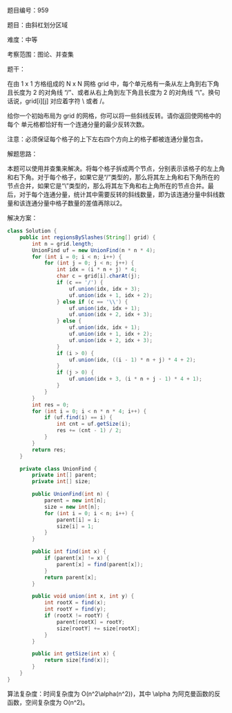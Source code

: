 题目编号：959

题目：由斜杠划分区域

难度：中等

考察范围：图论、并查集

题干：

在由 1 x 1 方格组成的 N x N 网格 grid 中，每个单元格有一条从左上角到右下角且长度为 2 的对角线 “/”、或者从右上角到左下角且长度为 2 的对角线 “\”。换句话说，grid[i][j] 对应着字符 \ 或者 /。

给你一个初始布局为 grid 的网格，你可以将一些斜线反转。请你返回使网格中的每个 单元格都恰好有一个连通分量的最少反转次数。

注意：必须保证每个格子的上下左右四个方向上的格子都被连通分量包含。

解题思路：

本题可以使用并查集来解决。将每个格子拆成两个节点，分别表示该格子的左上角和右下角。对于每个格子，如果它是“/”类型的，那么将其左上角和右下角所在的节点合并，如果它是“\”类型的，那么将其左下角和右上角所在的节点合并。最后，对于每个连通分量，统计其中需要反转的斜线数量，即为该连通分量中斜线数量和该连通分量中格子数量的差值再除以2。

解决方案：

```java
class Solution {
    public int regionsBySlashes(String[] grid) {
        int n = grid.length;
        UnionFind uf = new UnionFind(n * n * 4);
        for (int i = 0; i < n; i++) {
            for (int j = 0; j < n; j++) {
                int idx = (i * n + j) * 4;
                char c = grid[i].charAt(j);
                if (c == '/') {
                    uf.union(idx, idx + 3);
                    uf.union(idx + 1, idx + 2);
                } else if (c == '\\') {
                    uf.union(idx, idx + 1);
                    uf.union(idx + 2, idx + 3);
                } else {
                    uf.union(idx, idx + 1);
                    uf.union(idx + 1, idx + 2);
                    uf.union(idx + 2, idx + 3);
                }
                if (i > 0) {
                    uf.union(idx, ((i - 1) * n + j) * 4 + 2);
                }
                if (j > 0) {
                    uf.union(idx + 3, (i * n + j - 1) * 4 + 1);
                }
            }
        }
        int res = 0;
        for (int i = 0; i < n * n * 4; i++) {
            if (uf.find(i) == i) {
                int cnt = uf.getSize(i);
                res += (cnt - 1) / 2;
            }
        }
        return res;
    }

    private class UnionFind {
        private int[] parent;
        private int[] size;

        public UnionFind(int n) {
            parent = new int[n];
            size = new int[n];
            for (int i = 0; i < n; i++) {
                parent[i] = i;
                size[i] = 1;
            }
        }

        public int find(int x) {
            if (parent[x] != x) {
                parent[x] = find(parent[x]);
            }
            return parent[x];
        }

        public void union(int x, int y) {
            int rootX = find(x);
            int rootY = find(y);
            if (rootX != rootY) {
                parent[rootX] = rootY;
                size[rootY] += size[rootX];
            }
        }

        public int getSize(int x) {
            return size[find(x)];
        }
    }
}
```

算法复杂度：时间复杂度为 O(n^2\alpha(n^2))，其中 \alpha 为阿克曼函数的反函数，空间复杂度为 O(n^2)。